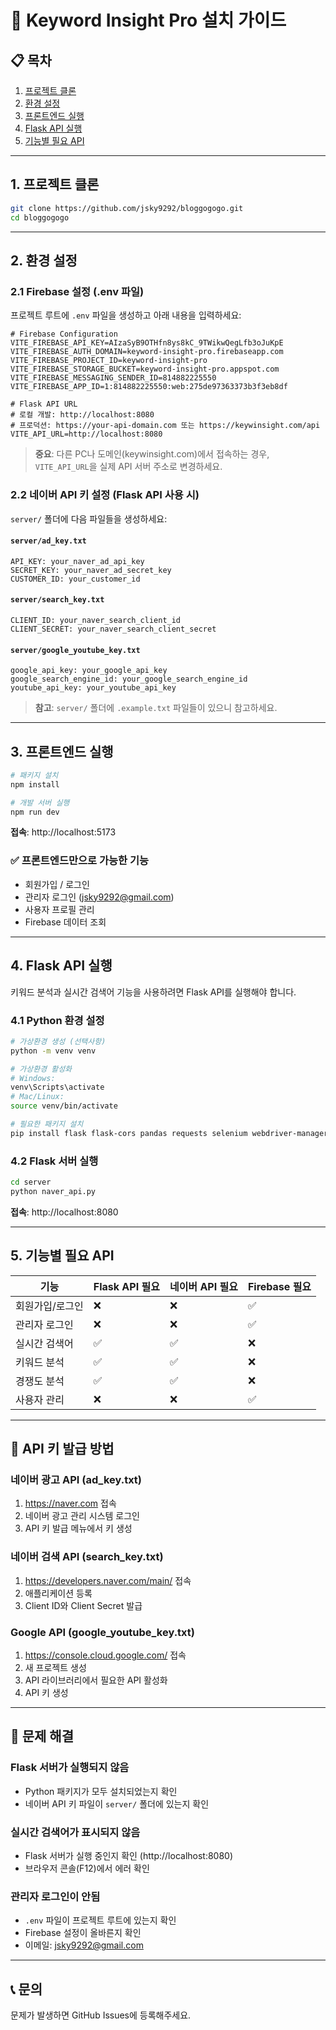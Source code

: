 # 🚀 Keyword Insight Pro 설치 가이드

## 📋 목차
1. [프로젝트 클론](#1-프로젝트-클론)
2. [환경 설정](#2-환경-설정)
3. [프론트엔드 실행](#3-프론트엔드-실행)
4. [Flask API 실행](#4-flask-api-실행)
5. [기능별 필요 API](#5-기능별-필요-api)

---

## 1. 프로젝트 클론

```bash
git clone https://github.com/jsky9292/bloggogogo.git
cd bloggogogo
```

---

## 2. 환경 설정

### 2.1 Firebase 설정 (.env 파일)

프로젝트 루트에 `.env` 파일을 생성하고 아래 내용을 입력하세요:

```env
# Firebase Configuration
VITE_FIREBASE_API_KEY=AIzaSyB9OTHfn8ys8kC_9TWikwQegLfb3oJuKpE
VITE_FIREBASE_AUTH_DOMAIN=keyword-insight-pro.firebaseapp.com
VITE_FIREBASE_PROJECT_ID=keyword-insight-pro
VITE_FIREBASE_STORAGE_BUCKET=keyword-insight-pro.appspot.com
VITE_FIREBASE_MESSAGING_SENDER_ID=814882225550
VITE_FIREBASE_APP_ID=1:814882225550:web:275de97363373b3f3eb8df

# Flask API URL
# 로컬 개발: http://localhost:8080
# 프로덕션: https://your-api-domain.com 또는 https://keywinsight.com/api
VITE_API_URL=http://localhost:8080
```

> **중요**: 다른 PC나 도메인(keywinsight.com)에서 접속하는 경우, `VITE_API_URL`을 실제 API 서버 주소로 변경하세요.

### 2.2 네이버 API 키 설정 (Flask API 사용 시)

`server/` 폴더에 다음 파일들을 생성하세요:

#### `server/ad_key.txt`
```
API_KEY: your_naver_ad_api_key
SECRET_KEY: your_naver_ad_secret_key
CUSTOMER_ID: your_customer_id
```

#### `server/search_key.txt`
```
CLIENT_ID: your_naver_search_client_id
CLIENT_SECRET: your_naver_search_client_secret
```

#### `server/google_youtube_key.txt`
```
google_api_key: your_google_api_key
google_search_engine_id: your_google_search_engine_id
youtube_api_key: your_youtube_api_key
```

> **참고**: `server/` 폴더에 `.example.txt` 파일들이 있으니 참고하세요.

---

## 3. 프론트엔드 실행

```bash
# 패키지 설치
npm install

# 개발 서버 실행
npm run dev
```

**접속**: http://localhost:5173

### ✅ 프론트엔드만으로 가능한 기능
- 회원가입 / 로그인
- 관리자 로그인 (jsky9292@gmail.com)
- 사용자 프로필 관리
- Firebase 데이터 조회

---

## 4. Flask API 실행

키워드 분석과 실시간 검색어 기능을 사용하려면 Flask API를 실행해야 합니다.

### 4.1 Python 환경 설정

```bash
# 가상환경 생성 (선택사항)
python -m venv venv

# 가상환경 활성화
# Windows:
venv\Scripts\activate
# Mac/Linux:
source venv/bin/activate

# 필요한 패키지 설치
pip install flask flask-cors pandas requests selenium webdriver-manager pyperclip
```

### 4.2 Flask 서버 실행

```bash
cd server
python naver_api.py
```

**접속**: http://localhost:8080

---

## 5. 기능별 필요 API

| 기능 | Flask API 필요 | 네이버 API 필요 | Firebase 필요 |
|------|---------------|----------------|--------------|
| 회원가입/로그인 | ❌ | ❌ | ✅ |
| 관리자 로그인 | ❌ | ❌ | ✅ |
| 실시간 검색어 | ✅ | ✅ | ❌ |
| 키워드 분석 | ✅ | ✅ | ❌ |
| 경쟁도 분석 | ✅ | ✅ | ❌ |
| 사용자 관리 | ❌ | ❌ | ✅ |

---

## 🔑 API 키 발급 방법

### 네이버 광고 API (ad_key.txt)
1. https://naver.com 접속
2. 네이버 광고 관리 시스템 로그인
3. API 키 발급 메뉴에서 키 생성

### 네이버 검색 API (search_key.txt)
1. https://developers.naver.com/main/ 접속
2. 애플리케이션 등록
3. Client ID와 Client Secret 발급

### Google API (google_youtube_key.txt)
1. https://console.cloud.google.com/ 접속
2. 새 프로젝트 생성
3. API 라이브러리에서 필요한 API 활성화
4. API 키 생성

---

## 🚨 문제 해결

### Flask 서버가 실행되지 않음
- Python 패키지가 모두 설치되었는지 확인
- 네이버 API 키 파일이 `server/` 폴더에 있는지 확인

### 실시간 검색어가 표시되지 않음
- Flask 서버가 실행 중인지 확인 (http://localhost:8080)
- 브라우저 콘솔(F12)에서 에러 확인

### 관리자 로그인이 안됨
- `.env` 파일이 프로젝트 루트에 있는지 확인
- Firebase 설정이 올바른지 확인
- 이메일: jsky9292@gmail.com

---

## 📞 문의

문제가 발생하면 GitHub Issues에 등록해주세요.
